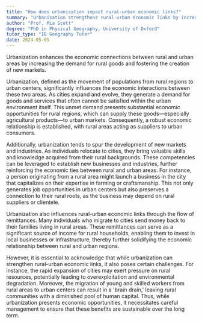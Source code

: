 ```yaml
---
title: "How does urbanisation impact rural-urban economic links?"
summary: "Urbanisation strengthens rural-urban economic links by increasing demand for rural goods and creating new markets."
author: "Prof. Mia Scott"
degree: "PhD in Physical Geography, University of Oxford"
tutor_type: "IB Geography Tutor"
date: 2024-05-05
---
```


Urbanization enhances the economic connections between rural and urban areas by increasing the demand for rural goods and fostering the creation of new markets.

Urbanization, defined as the movement of populations from rural regions to urban centers, significantly influences the economic interactions between these two areas. As cities expand and evolve, they generate a demand for goods and services that often cannot be satisfied within the urban environment itself. This unmet demand presents substantial economic opportunities for rural regions, which can supply these goods—especially agricultural products—to urban markets. Consequently, a robust economic relationship is established, with rural areas acting as suppliers to urban consumers.

Additionally, urbanization tends to spur the development of new markets and industries. As individuals relocate to cities, they bring valuable skills and knowledge acquired from their rural backgrounds. These competencies can be leveraged to establish new businesses and industries, further reinforcing the economic ties between rural and urban areas. For instance, a person originating from a rural area might launch a business in the city that capitalizes on their expertise in farming or craftsmanship. This not only generates job opportunities in urban centers but also preserves a connection to their rural roots, as the business may depend on rural suppliers or clientele.

Urbanization also influences rural-urban economic links through the flow of remittances. Many individuals who migrate to cities send money back to their families living in rural areas. These remittances can serve as a significant source of income for rural households, enabling them to invest in local businesses or infrastructure, thereby further solidifying the economic relationship between rural and urban regions.

However, it is essential to acknowledge that while urbanization can strengthen rural-urban economic links, it also poses certain challenges. For instance, the rapid expansion of cities may exert pressure on rural resources, potentially leading to overexploitation and environmental degradation. Moreover, the migration of young and skilled workers from rural areas to urban centers can result in a 'brain drain,' leaving rural communities with a diminished pool of human capital. Thus, while urbanization presents economic opportunities, it necessitates careful management to ensure that these benefits are sustainable over the long term.
    